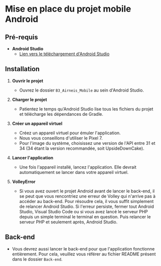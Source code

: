 # Mise en place du projet mobile Android

## Pré-requis

- **Android Studio**
  - [Lien vers le téléchargement d'Android Studio](https://developer.android.com/studio?hl=fr)

## Installation

1. **Ouvrir le projet**
   - Ouvrez le dossier `B3_Airneis_Mobile` au sein d'Android Studio.

2. **Charger le projet**
   - Patientez le temps qu'Android Studio lise tous les fichiers du projet et télécharge les dépendances de Gradle.

3. **Créer un appareil virtuel**
   - Créez un appareil virtuel pour émuler l'application.
   - Nous vous conseillons d'utiliser le Pixel 7.
   - Pour l'image du système, choisissez une version de l'API entre 31 et 34 (34 étant la version recommandée, soit UpsideDownCake).

4. **Lancer l'application**
   - Une fois l'appareil installé, lancez l'application. Elle devrait automatiquement se lancer dans votre appareil virtuel.

5. **VolleyError**
   - Si vous avez ouvert le projet Android avant de lancer le back-end, il se peut que vous rencontriez une erreur de Volley qui n'arrive pas à accéder au back-end. Pour résoudre cela, il vous suffit simplement de relancer Android Studio. Si l'erreur persiste, fermer tout Android Studio, Visual Studio Code ou si vous avez lancé le serveur PHP depuis un simple terminal le terminal en question. Puis relancer le serveur PHP et seulement après, Android Studio.

## Back-end

- Vous devrez aussi lancer le back-end pour que l'application fonctionne entièrement. Pour cela, veuillez vous référer au fichier README présent dans le dossier `Back-end`.

